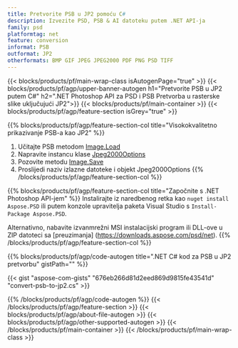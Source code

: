 ```yaml
---
title: Pretvorite PSB u JP2 pomoću C#
description: Izvezite PSD, PSB & AI datoteku putem .NET API-ja
family: psd
platformtag: net
feature: conversion
informat: PSB
outformat: JP2
otherformats: BMP GIF JPEG JPEG2000 PDF PNG PSD TIFF
---
```


{{< blocks/products/pf/main-wrap-class isAutogenPage="true" >}}
{{< blocks/products/pf/agp/upper-banner-autogen h1="Pretvorite PSB u JP2 putem C#" h2=".NET Photoshop API za PSD i PSB Pretvorba u rasterske slike uključujući JP2">}}
{{< blocks/products/pf/main-container >}}
{{< blocks/products/pf/agp/feature-section isGrey="true" >}}

{{% blocks/products/pf/agp/feature-section-col title="Visokokvalitetno prikazivanje PSB-a kao JP2" %}}
1. Učitajte PSB metodom [Image.Load](https://apireference.aspose.com/psd/net/aspose.psd/image/methods/load/index)
1. Napravite instancu klase [Jpeg2000Options](https://apireference.aspose.com/psd/net/aspose.psd.imageoptions/Jpeg2000Options)
1. Pozovite metodu [Image.Save](https://apireference.aspose.com/psd/net/aspose.psd/image/methods/save/index)
1. Proslijedi naziv izlazne datoteke i objekt Jpeg2000Options
{{% /blocks/products/pf/agp/feature-section-col %}}

{{% blocks/products/pf/agp/feature-section-col title="Započnite s .NET Photoshop API-jem" %}}
Instalirajte iz naredbenog retka kao ```nuget install Aspose.PSD``` ili putem konzole upravitelja paketa Visual Studio s ```Install-Package Aspose.PSD```.

Alternativno, nabavite izvanmrežni MSI instalacijski program ili DLL-ove u ZIP datoteci sa [preuzimanja] (https://downloads.aspose.com/psd/net).
{{% /blocks/products/pf/agp/feature-section-col %}}

{{% blocks/products/pf/agp/code-autogen title=".NET C# kod za PSB u JP2 pretvorbu" gistPath="" %}}

{{< gist "aspose-com-gists" "676eb266d81d2eed869d9815fe43541d" "convert-psb-to-jp2.cs" >}}

{{% /blocks/products/pf/agp/code-autogen %}}
{{< /blocks/products/pf/agp/feature-section >}}
{{< blocks/products/pf/agp/about-file-autogen >}}
{{< blocks/products/pf/agp/other-supported-autogen >}}
{{< /blocks/products/pf/main-container >}}
{{< /blocks/products/pf/main-wrap-class >}}
